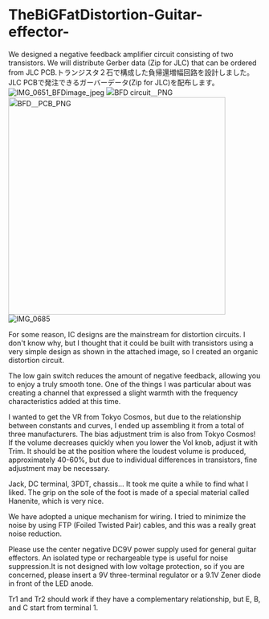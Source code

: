 # TheBiGFatDistortion-Guitar-effector-
We designed a negative feedback amplifier circuit consisting of two transistors. We will distribute Gerber data (Zip for JLC) that can be ordered from JLC PCB.トランジスタ２石で構成した負帰還増幅回路を設計しました。JLC PCBで発注できるガーバーデータ(Zip for JLC)を配布します。
![IMG_0651_BFDimage_jpeg](https://github.com/user-attachments/assets/dbf08f46-3421-4dfe-8f6b-2936cf55e5ae)
![BFD circuit＿PNG](https://github.com/user-attachments/assets/6c77fae7-267a-4626-b5da-179bfe3b6a60)
<img width="432" alt="BFD＿PCB_PNG" src="https://github.com/user-attachments/assets/481811d3-e4df-4e07-9c29-f41d96a4e6fc" />
![IMG_0685](https://github.com/user-attachments/assets/9f4675ae-e6fe-4b4b-9a20-3f0da05e9130)

For some reason, IC designs are the mainstream for distortion circuits. I don't know why, but I thought that it could be built with transistors using a very simple design as shown in the attached image, so I created an organic distortion circuit.

The low gain switch reduces the amount of negative feedback, allowing you to enjoy a truly smooth tone. One of the things I was particular about was creating a channel that expressed a slight warmth with the frequency characteristics added at this time.

I wanted to get the VR from Tokyo Cosmos, but due to the relationship between constants and curves, I ended up assembling it from a total of three manufacturers. The bias adjustment trim is also from Tokyo Cosmos!
If the volume decreases quickly when you lower the Vol knob, adjust it with Trim. It should be at the position where the loudest volume is produced, approximately 40-60%, but due to individual differences in transistors, fine adjustment may be necessary.

Jack, DC terminal, 3PDT, chassis... It took me quite a while to find what I liked. The grip on the sole of the foot is made of a special material called Hanenite, which is very nice.

We have adopted a unique mechanism for wiring. I tried to minimize the noise by using FTP (Foiled Twisted Pair) cables, and this was a really great noise reduction.

Please use the center negative DC9V power supply used for general guitar effectors. An isolated type or rechargeable type is useful for noise suppression.It is not designed with low voltage protection, so if you are concerned, please insert a 9V three-terminal regulator or a 9.1V Zener diode in front of the LED anode.

Tr1 and Tr2 should work if they have a complementary relationship, but E, B, and C start from terminal 1.

